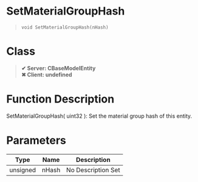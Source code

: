 # SetMaterialGroupHash
> `void SetMaterialGroupHash(nHash)`
# Class
> __✔ Server: CBaseModelEntity__  
> __✖ Client: undefined__  
# Function Description
SetMaterialGroupHash( uint32 ): Set the material group hash of this entity.
# Parameters
Type|Name|Description
--|--|--
unsigned|nHash|No Description Set
